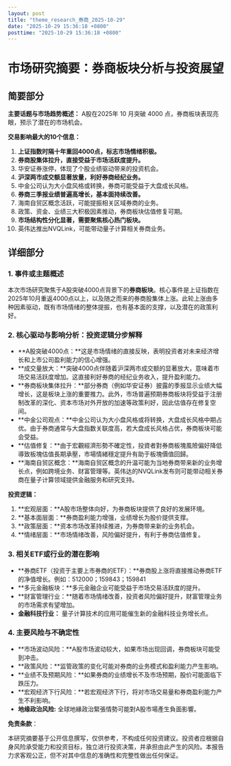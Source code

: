 ```yaml
---
layout: post
title: "theme_research_券商_2025-10-29"
date: "2025-10-29 15:36:18 +0800"
posttime: "2025-10-29 15:36:18 +0800"
---
```


# 市场研究摘要：券商板块分析与投资展望

## 简要部分

**主要话题与市场趋势概述：** A股在2025年 10 月突破 4000 点，券商板块表现亮眼，预示了潜在的市场机会。

**交易影响最大的10个信息：**

1.  **上证指数时隔十年重回4000点，标志市场情绪积极。**
2.  **券商股集体拉升，直接受益于市场活跃度提升。**
3.  华安证券涨停，体现了个股业绩驱动带来的投资机会。
4.  **沪深两市成交额显著放量，利好券商经纪业务。**
5.  中金公司认为大小盘风格或转换，券商可能受益于大盘成长风格。
6.  **券商三季报业绩普遍高增长，基本面持续改善。**
7.  海南自贸区概念活跃，可能提振相关区域券商的业务。
8.   政策、资金、业绩三大积极因素推动，券商板块估值修复可期。
9.   **市场结构性分化显著，需要聚焦核心热门板块。**
10. 英伟达推出NVQLink，可能带动量子计算相关券商业务。

## 详细部分

### 1. 事件或主题概述

本次市场研究聚焦于A股突破4000点背景下的**券商板块**。核心事件是上证指数在2025年10月重返4000点以上，以及随之而来的券商股集体上涨。此轮上涨由多种因素驱动，既有市场情绪的整体提振，也有基本面的支撑，以及潜在的政策利好。

### 2. 核心驱动与影响分析：投资逻辑分步解释

*   **A股突破4000点：**这是市场情绪的直接反映，表明投资者对未来经济增长和上市公司盈利能力的信心增强。
*   **成交量放大：**突破4000点伴随着沪深两市成交额的显著放大，意味着市场交易活跃度增加。这直接利好券商的经纪业务收入，提升盈利能力。
*   **券商板块集体拉升：**部分券商（例如华安证券）披露的季报显示业绩大幅增长，这是板块上涨的重要推力。此外，市场普遍预期券商板块将受益于注册制改革的深化、资本市场对外开放的加速等政策利好，因此估值存在修复空间。
*   **中金公司观点：**中金公司认为大小盘风格或将转换，大盘成长风格中期占优。由于券商通常与大盘指数关联度高，若大盘成长风格占优，券商板块可能会受益。
*   **估值修复：**由于宏觀經濟形勢不確定性，投資者對券商板塊風險偏好降低導致板塊估值長期承壓，市場情緒穩定提升有助于板塊價值回歸。
*   **海南自贸区概念：**海南自贸区概念的升温可能为当地券商带来新的业务增长点，例如跨境业务、财富管理等。英伟达的NVQLink发布则可能带动相关券商在量子计算领域提供金融服务和研究支持。

**投资逻辑：**

1.  **宏观层面：**A股市场整体向好，为券商板块提供了良好的发展环境。
2.  **基本面层面：**券商盈利能力增强，业绩增长为股价提供支撑。
3.  **政策层面：**资本市场改革持续推进，为券商带来新的业务机会。
4.  **情绪层面：**市场情绪改善，风险偏好提升，有利于券商估值修复。

### 3. 相关ETF或行业的潜在影响

*   **券商ETF（投资于主要上市券商的ETF）：**券商股上涨将直接推动券商ETF的净值增长。例如：512000；159843；159841
*   **多元金融板块：**多元金融企业可能受益于市场交易活跃度的提升。
*   **财富管理行业：**随着市场情绪改善，投资者风险偏好提升，财富管理业务的市场需求有望增加。
*   **金融科技行业：** 量子计算技术的应用可能催生新的金融科技业务增长点。

### 4. 主要风险与不确定性

*   **市场波动风险：**A股市场波动较大，如果市场出现回调，券商板块可能受到冲击。
*   **政策风险：**监管政策的变化可能对券商的业务模式和盈利能力产生影响。
*   **业绩不及预期风险：**如果券商的业绩增长不及市场预期，股价可能面临下跌压力。
*   **宏观经济下行风险：**若宏观经济下行，将对市场交易量和券商盈利能力产生不利影响。
*   **地缘政治风险:** 全球地緣政治緊張情勢可能對A股市場產生負面影響。

**免责条款**：

本研究摘要基于公开信息撰写，仅供参考，不构成任何投资建议。投资者应根据自身风险承受能力和投资目标，独立进行投资决策，并承担由此产生的风险。本报告力求客观公正，但不对其中信息的准确性和完整性做出任何保证。